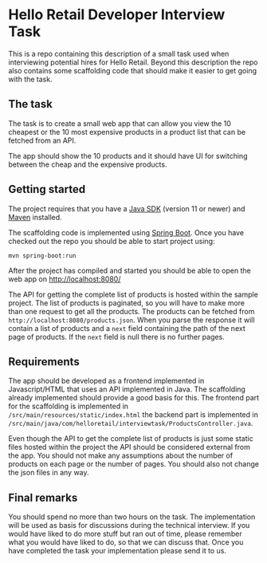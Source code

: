 # Hello Retail Developer Interview Task

This is a repo containing this description of a small task used when interviewing potential hires for Hello Retail. Beyond this description the repo also contains some scaffolding code that should make it easier to get going with the task.

## The task

The task is to create a small web app that can allow you view the 10 cheapest or the 10 most expensive products in a product list that can be fetched from an API. 

The app should show the 10 products and it should have UI for switching between the cheap and the expensive products.

## Getting started

The project requires that you have a [Java SDK](https://jdk.java.net/) (version 11 or newer) and [Maven](https://maven.apache.org/) installed. 

The scaffolding code is implemented using [Spring Boot](https://spring.io/projects/spring-boot). Once you have checked out the repo you should be able to start project using:

    mvn spring-boot:run

After the project has compiled and started you should be able to open the web app on [http://localhost:8080/](http://localhost:8080/)

The API for getting the complete list of products is hosted within the sample project. The list of products is paginated, so you will have to make more than one request to get all the products. The products can be fetched from `http://localhost:8080/products.json`. When you parse the response it will contain a list of products and a `next` field containing the path of the next page of products. If the `next` field is null there is no further pages.

## Requirements

The app should be developed as a frontend implemented in Javascript/HTML that uses an API implemented in Java. The scaffolding already implemented should provide a good basis for this. The frontend part for the scaffolding is implemented in `/src/main/resources/static/index.html` the backend part is implemented in `/src/main/java/com/helloretail/interviewtask/ProductsController.java`.

Even though the API to get the complete list of products is just some static files hosted within the project the API should be considered external from the app. You should not make any assumptions about the number of products on each page or the number of pages. You should also not change the json files in any way.

## Final remarks

You should spend no more than two hours on the task. The implementation will be used as basis for discussions during the technical interview. If you would have liked to do more stuff but ran out of time, please remember what you would have liked to do, so that we can discuss that. Once you have completed the task your implementation please send it to us.
